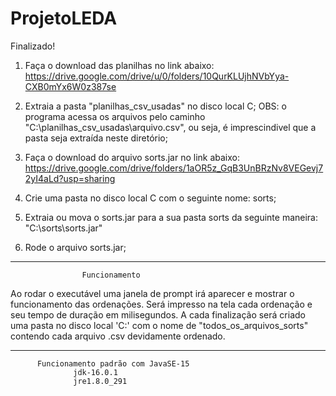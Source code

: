 # ProjetoLEDA
Finalizado!

1. Faça o download das planilhas no link abaixo:
https://drive.google.com/drive/u/0/folders/10QurKLUjhNVbYya-CXB0mYx6W0z387se

2. Extraia a pasta "planilhas_csv_usadas" no disco local C;
	OBS: o programa acessa os arquivos pelo caminho "C:\planilhas_csv_usadas\arquivo.csv", ou seja, é imprescindivel que a pasta seja extraída neste diretório;

3. Faça o download do arquivo sorts.jar no link abaixo:
https://drive.google.com/drive/folders/1aOR5z_GqB3UnBRzNv8VEGevj72yI4aLd?usp=sharing

4. Crie uma pasta no disco local C com o seguinte nome: sorts;

5. Extraia ou mova o sorts.jar para a sua pasta sorts da seguinte maneira: "C:\sorts\sorts.jar"

6. Rode o arquivo sorts.jar;

*************************************************************************************************************
					Funcionamento

Ao rodar o executável uma janela de prompt irá aparecer e mostrar o funcionamento das ordenações. Será impresso na tela cada ordenação e seu tempo de duração em milisegundos. A cada finalização será criado uma pasta no disco local 'C:\' com o nome de "todos_os_arquivos_sorts" contendo cada arquivo .csv devidamente ordenado.

*************************************************************************************************************
          Funcionamento padrão com JavaSE-15
                  jdk-16.0.1
                  jre1.8.0_291
